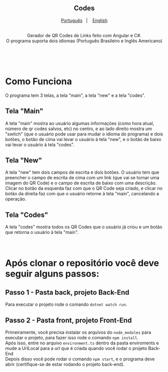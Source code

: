 <h2 align="center">
  Codes
</h2>

<p align="center">
  <a href="README.md">Português</a>&nbsp;&nbsp;&nbsp;|&nbsp;&nbsp;&nbsp;
  <a href="README.en.md">English</a>
</p>

<p align="center">
  <br>
  Gerador de QR Codes de Links feito com Angular e C#.<br>
  O programa suporta dois idiomas (Português Brasileiro e Inglês Americano)
</p>
<br><br><br>

# Como Funciona
O programa tem 3 telas, a tela "main", a tela "new" e a tela "codes".

## Tela "Main"
A tela "main" mostra ao usuário algumas informações (como hora atual, número de qr codes salvos, etc) no centro, e ao lado direito mostra um "switch" (que o usuário pode usar para mudar o idioma do programa) e dois botões, o botão de cima vai levar o usuário à tela "new", e o botão de baixo vai levar o usuário à tela "codes".                 

## Tela "New"
A tela "new" tem dois campos de escrita e dois botões. O usuário tem que preencher o campo de escrita de cima com um link (que vai se tornar uma imagem do QR Code) e o campo de escrita de baixo com uma descrição.
Clicar no botão da esquerda faz com que o QR Code seja criado, e clicar no botão da direita faz com que o usuário retorne à tela "main", cancelando a operação. 

## Tela "Codes"
A tela "codes" mostra todos os QR Codes que o usuário já criou e um botão que retorna o usuário à tela "main".
<br><br><br>

# Após clonar o repositório você deve seguir alguns passos:

## Passo 1 - Pasta back, projeto Back-End
Para executar o projeto rode o comando ``dotnet watch run``.

## Passo 2 - Pasta front, projeto Front-End
Primeiramente, você precisa instalar os arquivos do ``node_modules`` para executar o projeto, para fazer isso rode o comando ``npm install``. <br>
Após isso, entre no arquivo ``environment.ts`` dentro da pasta enviroments e mude a UrlLocal para a url que é criada quando você rodar o projeto Back-End
<br>
Depois disso você pode rodar o comando ``npm start``, e o programa deve abrir (certifique-se de estar rodando o projeto back-end).
